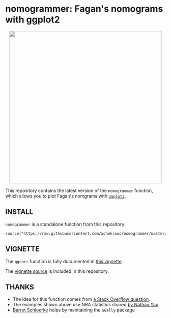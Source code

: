 # nomogrammer: Fagan's nomograms with ggplot2

<p align="center">
  <img src="https://github.com/achekroud/nomogrammer/blob/master/demo.png" width="480">
</p>


This repository contains the latest version of the `nomogrammer` function, which allows you to plot Fagan's nomgrams with [`ggplot2`](http://ggplot2.org/).

## INSTALL

`nomogrammer` is a standalone function from this repository:

```{r}
source("https://raw.githubusercontent.com/achekroud/nomogrammer/master/nomogrammer.r")
```

## VIGNETTE

The `ggcorr` function is fully documented in [this vignette](https://briatte.github.io/ggcorr).

The [vignette source](vignette) is included in this repository.

## THANKS

- The idea for this function comes from [a Stack Overflow question](http://stackoverflow.com/questions/12196756/significance-level-added-to-matrix-correlation-heatmap-using-ggplot2).
- The examples shown above use NBA statistics shared [by Nathan Yau](http://flowingdata.com/2010/01/21/how-to-make-a-heatmap-a-quick-and-easy-solution/).
- [Barret Schloerke](https://github.com/schloerke) helps by maintaining the `GGally` package
